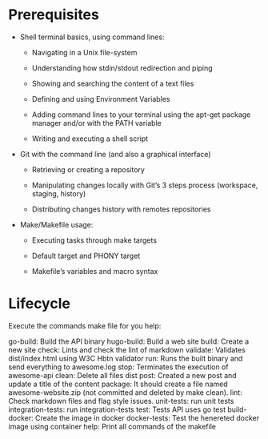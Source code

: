 # Prerequisites

* Shell terminal basics, using command lines:
    <div>

    * Navigating in a Unix file-system

    * Understanding how stdin/stdout redirection and piping

    * Showing and searching the content of a text files

    * Defining and using Environment Variables

    * Adding command lines to your terminal using the apt-get package manager and/or with the PATH variable

    * Writing and executing a shell script
    </div>
* Git with the command line (and also a graphical interface)
    <div>

    * Retrieving or creating a repository

    * Manipulating changes locally with Git’s 3 steps process (workspace, staging, history)

    * Distributing changes history with remotes repositories
    </div>
* Make/Makefile usage:
    <div>
    
    * Executing tasks through make targets

    * Default target and PHONY target

    * Makefile’s variables and macro syntax
    </div>
# Lifecycle

Execute the commands make file for you help:

go-build:  Build the API binary
hugo-build:  Build a web site
build:   Create  a new site
check:  Lints and check the lint of markdown
validate:  Validates dist/index.html using W3C Hbtn validator
run:     Runs the built binary and send everything to awesome.log
stop:    Terminates the execution of awesome-api
clean:  Delete all files dist
post:  Created a new post and update a title of the content
package:  It should create a file named awesome-website.zip (not committed and deleted by make clean).
lint:  Check markdown files and flag style issues.
unit-tests:  run unit tests
integration-tests:  run integration-tests
test:  Tests API uses go test
build-docker:  Create the image in docker
docker-tests:  Test the henereted docker image using container
help:  Print all commands of the makefile